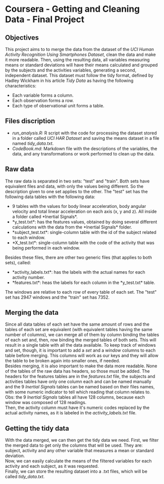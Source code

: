 # Coursera - Getting and Cleaning Data - Final Project

## Objectives
This project aims to to merge the data from the dataset of the *UCI Human Activity Recognition Using Smartphones Dataset*, clean the data and make it more readable. Then, using the resulting data, all variables measuring means or standard deviations will have their means calculated and grouped by the subjects and the activities variables, generating a second, independent dataset. This dataset must follow the tidy format, defined by Hadley Wickham in his article *Tidy Data* as having the following characteristics:
* Each variable forms a column.
* Each observation forms a row.
* Each type of observational unit forms a table. 

## Files discription
* *run_analysis.R:* R script with the code for processing the dataset stored in a folder called *UCI HAR Dataset* and saving the means dataset in a file named *tidy_data.txt*.
* *CodeBook.md*: Markdown file with the descriptions of the variables, the data, and any transformations or work performed to clean up the data. 

## Raw data

The raw data is separated in two sets: "test" and "train". Both sets have equivalent files and data, with only the values being different. So the description given to one set applies to the other.
The "test" set has the following data tables with the following data:
<ul>
<li>9 tables with the values for body linear acceleration, body angular velocity and total linear acceleration on each axis (x, y and z). All inside a folder called *Inertial Signals*.</li>
<li>*y_test.txt*: has the features values, obtained by doing several different calculations with the data from the *Inertial Signals* folder.</li>
<li>*subject_test.txt*: single-column table with the id of the subject related to each window.</li>
<li>*X_test.txt*: single-column table with the code of the activity that was being performed in each window.</li>
</ul>

Besides these files, there are other two generic files (that applies to both sets), called:
<ul>
<li>*activity_labels.txt*: has the labels with the actual names for each activity number.</li>
<li>*features.txt*: heas the labels for each column in the *y_test.txt* table.</li>
</ul>

The windows are relative to each row of every table of each set. The "test" set has 2947 windows and the "train" set has 7352.

## Merging the data

Since all data tables of each set have the same amount of rows and the tables of each set are equivalent (with equivalent tables having the same number of columns), we can merge all of them by column binding the tables of each set and, then, row binding the merged tables of both sets. This will result in a single table with all the data available. To keep track of windows and set, though, it is important to add a *set* and a *window* columns to each table before merging. This columns will work as our keys and they will allow the table to be broken again into smaller ones, if needed.  
Besides merging, it is also important to make the data more readable. None of the tables of the raw data has headers, so those must be added. The headers for the features tables are in the *features.txt* file, the subjects and activities tables have only one column each and can be named manually and the 9 *Inertial Signals* tables can be named based on their files names, with some numeric indicator to tell which reading that column relates to.  
Obs: the 9 *Inertial Signals* tables all have 128 columns, because each window was composed of 128 readings.  
Then, the activity column must have it's numeric codes replaced by the actual activity names, as it is labeled in the *activity_labels.txt* file.

## Getting the tidy data

With the data merged, we can then get the tidy data we need. First, we filter the merged data to get only the columns that will be used. They are: subject, activity and any other variable that measures a mean or standard deviation.  
Now, we can easily calculate the means of the filtered variables for each activity and each subject, as it was requested.  
Finally, we can store the resulting dataset into a .txt files, which will be called *tidy_data.txt*.
